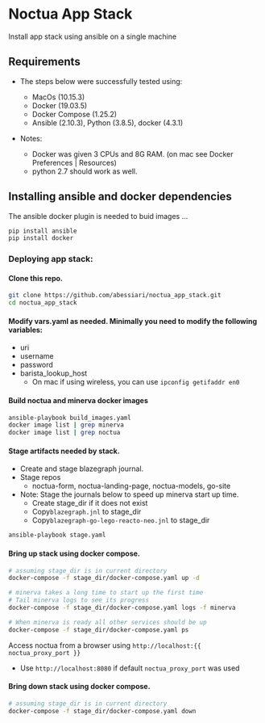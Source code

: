 # Noctua App Stack

Install app stack using ansible on a single machine

## Requirements 

- The steps below were successfully tested using:
    - MacOs (10.15.3)
    - Docker (19.03.5)
    - Docker Compose (1.25.2)
    - Ansible (2.10.3), Python (3.8.5), docker (4.3.1)
    
- Notes:
    - Docker was given 3 CPUs and 8G RAM. (on mac see Docker Preferences | Resources)
    - python 2.7 should work as well.

## Installing ansible and docker dependencies

The ansible docker plugin is needed to buid images ...

```sh
pip install ansible
pip install docker 
```
### Deploying app stack: 

#### Clone this repo.

```sh
git clone https://github.com/abessiari/noctua_app_stack.git
cd noctua_app_stack
```

#### Modify vars.yaml as needed. Minimally you need to modify the following variables:
  - uri
  - username
  - password
  - barista_lookup_host
    - On mac if using wireless, you can use `ipconfig getifaddr en0`

#### Build noctua and minerva docker images

```sh
ansible-playbook build_images.yaml
docker image list | grep minerva
docker image list | grep noctua 
```

#### Stage artifacts needed by stack.
  - Create and stage blazegraph journal.
  - Stage repos
    - noctua-form, noctua-landing-page, noctua-models, go-site
  - Note: Stage the journals below to speed up minerva start up time.
    - Create stage_dir if it does not exist
    - Copy`blazegraph.jnl` to stage_dir
    - Copy`blazegraph-go-lego-reacto-neo.jnl` to stage_dir

```sh
ansible-playbook stage.yaml
```
#### Bring up stack using docker compose.

```sh
# assuming stage_dir is in current directory
docker-compose -f stage_dir/docker-compose.yaml up -d

# minerva takes a long time to start up the first time
# Tail minerva logs to see its progress
docker-compose -f stage_dir/docker-compose.yaml logs -f minerva

# When minerva is ready all other services should be up
docker-compose -f stage_dir/docker-compose.yaml ps
```

Access noctua from a browser using `http://localhost:{{ noctua_proxy_port }}`
- Use `http://localhost:8080` if default `noctua_proxy_port` was used

#### Bring down stack using docker compose.

```sh
# assuming stage_dir is in current directory
docker-compose -f stage_dir/docker-compose.yaml down
```
